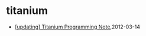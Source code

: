 # titanium
* [[updating] Titanium Programming Note](/2012/2012-03-14-titanium-programming-noteupdating),2012-03-14
